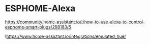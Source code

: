 # ESPHOME-Alexa
https://community.home-assistant.io/t/how-to-use-alexa-to-control-esphome-smart-plugs/298183/5

!https://www.home-assistant.io/integrations/emulated_hue/
